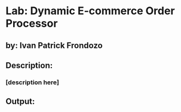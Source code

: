 # Lab: Dynamic E-commerce Order Processor

## by: Ivan Patrick Frondozo

## Description:

### [description here]

## Output:
